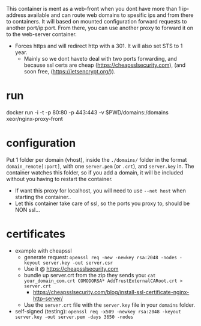 This container is ment as a web-front when you dont have more than 1 ip-address available and can route web domains to spesific ips and from there to containers.
It will based on mounted configuration forward requests to another port/ip:port. From there, you can use another proxy to forward it on to the web-server container.

* Forces https and will redirect http with a 301. It will also set STS to 1 year.
  * Mainly so we dont haveto deal with two ports forwarding, and because ssl certs are cheap (https://cheapsslsecurity.com), (and soon free, (https://letsencrypt.org/)).

# run 
docker run -i -t -p 80:80 -p 443:443 -v $PWD/domains:/domains xeor/nginx-proxy-front

# configuration
Put 1 folder per domain (vhost), inside the `./domains/` folder in the format `domain_remote[:port]`, with one `server.pem` (or `.crt`), and `server.key` in.
The container watches this folder, so if you add a domain, it will be included without you having to restart the container.

* If want this proxy for localhost, you will need to use `--net host` when starting the container..
* Let this container take care of ssl, so the ports you proxy to, should be NON ssl...

# certificates
* example with cheapssl
  * generate request: `openssl req -new -newkey rsa:2048 -nodes -keyout server.key -out server.csr`
  * Use it @ https://cheapsslsecurity.com
  * bundle up server.crt from the zip they sends you: `cat your_domain_com.crt COMODORSA* AddTrustExternalCARoot.crt > server.crt`
    * https://cheapsslsecurity.com/blog/install-ssl-certificate-nginx-http-server/
  * Use the `server.crt` file with the `server.key` file in your `domains` folder.
* self-signed (testing): `openssl req -x509 -newkey rsa:2048 -keyout server.key -out server.pem -days 3650 -nodes`
